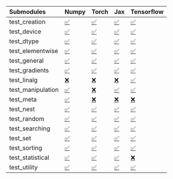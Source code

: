 | Submodules        | Numpy                                                                                                                           | Torch                                                                                                                           | Jax                                                                                                                             | Tensorflow                                                                                                                      |
|:------------------|:--------------------------------------------------------------------------------------------------------------------------------|:--------------------------------------------------------------------------------------------------------------------------------|:--------------------------------------------------------------------------------------------------------------------------------|:--------------------------------------------------------------------------------------------------------------------------------|
| test_creation     | <a href="https://github.com/unifyai/ivy/runs/7859095760?check_suite_focus=true" rel="noopener noreferrer" target="_blank">✅</a> | <a href="https://github.com/unifyai/ivy/runs/7859098575?check_suite_focus=true" rel="noopener noreferrer" target="_blank">✅</a> | <a href="https://github.com/unifyai/ivy/runs/7859101776?check_suite_focus=true" rel="noopener noreferrer" target="_blank">✅</a> | <a href="https://github.com/unifyai/ivy/runs/7859104787?check_suite_focus=true" rel="noopener noreferrer" target="_blank">✅</a> |
| test_device       | <a href="https://github.com/unifyai/ivy/runs/7859095966?check_suite_focus=true" rel="noopener noreferrer" target="_blank">✅</a> | <a href="https://github.com/unifyai/ivy/runs/7859098727?check_suite_focus=true" rel="noopener noreferrer" target="_blank">✅</a> | <a href="https://github.com/unifyai/ivy/runs/7859101970?check_suite_focus=true" rel="noopener noreferrer" target="_blank">✅</a> | <a href="https://github.com/unifyai/ivy/runs/7859104992?check_suite_focus=true" rel="noopener noreferrer" target="_blank">✅</a> |
| test_dtype        | <a href="https://github.com/unifyai/ivy/runs/7859096134?check_suite_focus=true" rel="noopener noreferrer" target="_blank">✅</a> | <a href="https://github.com/unifyai/ivy/runs/7859098979?check_suite_focus=true" rel="noopener noreferrer" target="_blank">✅</a> | <a href="https://github.com/unifyai/ivy/runs/7859102168?check_suite_focus=true" rel="noopener noreferrer" target="_blank">✅</a> | <a href="https://github.com/unifyai/ivy/runs/7859105174?check_suite_focus=true" rel="noopener noreferrer" target="_blank">✅</a> |
| test_elementwise  | <a href="https://github.com/unifyai/ivy/runs/7859096305?check_suite_focus=true" rel="noopener noreferrer" target="_blank">✅</a> | <a href="https://github.com/unifyai/ivy/runs/7859099166?check_suite_focus=true" rel="noopener noreferrer" target="_blank">✅</a> | <a href="https://github.com/unifyai/ivy/runs/7859102302?check_suite_focus=true" rel="noopener noreferrer" target="_blank">✅</a> | <a href="https://github.com/unifyai/ivy/runs/7859105397?check_suite_focus=true" rel="noopener noreferrer" target="_blank">✅</a> |
| test_general      | <a href="https://github.com/unifyai/ivy/runs/7859096483?check_suite_focus=true" rel="noopener noreferrer" target="_blank">✅</a> | <a href="https://github.com/unifyai/ivy/runs/7859099432?check_suite_focus=true" rel="noopener noreferrer" target="_blank">✅</a> | <a href="https://github.com/unifyai/ivy/runs/7859102500?check_suite_focus=true" rel="noopener noreferrer" target="_blank">✅</a> | <a href="https://github.com/unifyai/ivy/runs/7859105581?check_suite_focus=true" rel="noopener noreferrer" target="_blank">✅</a> |
| test_gradients    | <a href="https://github.com/unifyai/ivy/runs/7859096631?check_suite_focus=true" rel="noopener noreferrer" target="_blank">✅</a> | <a href="https://github.com/unifyai/ivy/runs/7859099561?check_suite_focus=true" rel="noopener noreferrer" target="_blank">✅</a> | <a href="https://github.com/unifyai/ivy/runs/7859102662?check_suite_focus=true" rel="noopener noreferrer" target="_blank">✅</a> | <a href="https://github.com/unifyai/ivy/runs/7859105754?check_suite_focus=true" rel="noopener noreferrer" target="_blank">✅</a> |
| test_linalg       | <a href="https://github.com/unifyai/ivy/runs/7859096786?check_suite_focus=true" rel="noopener noreferrer" target="_blank">❌</a> | <a href="https://github.com/unifyai/ivy/runs/7859099768?check_suite_focus=true" rel="noopener noreferrer" target="_blank">❌</a> | <a href="https://github.com/unifyai/ivy/runs/7859102885?check_suite_focus=true" rel="noopener noreferrer" target="_blank">❌</a> | <a href="https://github.com/unifyai/ivy/runs/7859105930?check_suite_focus=true" rel="noopener noreferrer" target="_blank">✅</a> |
| test_manipulation | <a href="https://github.com/unifyai/ivy/runs/7859096934?check_suite_focus=true" rel="noopener noreferrer" target="_blank">✅</a> | <a href="https://github.com/unifyai/ivy/runs/7859100039?check_suite_focus=true" rel="noopener noreferrer" target="_blank">❌</a> | <a href="https://github.com/unifyai/ivy/runs/7859103046?check_suite_focus=true" rel="noopener noreferrer" target="_blank">✅</a> | <a href="https://github.com/unifyai/ivy/runs/7859106117?check_suite_focus=true" rel="noopener noreferrer" target="_blank">✅</a> |
| test_meta         | <a href="https://github.com/unifyai/ivy/runs/7859097121?check_suite_focus=true" rel="noopener noreferrer" target="_blank">✅</a> | <a href="https://github.com/unifyai/ivy/runs/7859100238?check_suite_focus=true" rel="noopener noreferrer" target="_blank">❌</a> | <a href="https://github.com/unifyai/ivy/runs/7859103174?check_suite_focus=true" rel="noopener noreferrer" target="_blank">❌</a> | <a href="https://github.com/unifyai/ivy/runs/7859106335?check_suite_focus=true" rel="noopener noreferrer" target="_blank">❌</a> |
| test_nest         | <a href="https://github.com/unifyai/ivy/runs/7859097320?check_suite_focus=true" rel="noopener noreferrer" target="_blank">✅</a> | <a href="https://github.com/unifyai/ivy/runs/7859100477?check_suite_focus=true" rel="noopener noreferrer" target="_blank">✅</a> | <a href="https://github.com/unifyai/ivy/runs/7859103360?check_suite_focus=true" rel="noopener noreferrer" target="_blank">✅</a> | <a href="https://github.com/unifyai/ivy/runs/7859106576?check_suite_focus=true" rel="noopener noreferrer" target="_blank">✅</a> |
| test_random       | <a href="https://github.com/unifyai/ivy/runs/7859097519?check_suite_focus=true" rel="noopener noreferrer" target="_blank">✅</a> | <a href="https://github.com/unifyai/ivy/runs/7859100656?check_suite_focus=true" rel="noopener noreferrer" target="_blank">✅</a> | <a href="https://github.com/unifyai/ivy/runs/7859103588?check_suite_focus=true" rel="noopener noreferrer" target="_blank">✅</a> | <a href="https://github.com/unifyai/ivy/runs/7859106732?check_suite_focus=true" rel="noopener noreferrer" target="_blank">✅</a> |
| test_searching    | <a href="https://github.com/unifyai/ivy/runs/7859097700?check_suite_focus=true" rel="noopener noreferrer" target="_blank">✅</a> | <a href="https://github.com/unifyai/ivy/runs/7859100811?check_suite_focus=true" rel="noopener noreferrer" target="_blank">✅</a> | <a href="https://github.com/unifyai/ivy/runs/7859103888?check_suite_focus=true" rel="noopener noreferrer" target="_blank">✅</a> | <a href="https://github.com/unifyai/ivy/runs/7859106948?check_suite_focus=true" rel="noopener noreferrer" target="_blank">✅</a> |
| test_set          | <a href="https://github.com/unifyai/ivy/runs/7859097908?check_suite_focus=true" rel="noopener noreferrer" target="_blank">✅</a> | <a href="https://github.com/unifyai/ivy/runs/7859101058?check_suite_focus=true" rel="noopener noreferrer" target="_blank">✅</a> | <a href="https://github.com/unifyai/ivy/runs/7859104077?check_suite_focus=true" rel="noopener noreferrer" target="_blank">✅</a> | <a href="https://github.com/unifyai/ivy/runs/7859107130?check_suite_focus=true" rel="noopener noreferrer" target="_blank">✅</a> |
| test_sorting      | <a href="https://github.com/unifyai/ivy/runs/7859098085?check_suite_focus=true" rel="noopener noreferrer" target="_blank">✅</a> | <a href="https://github.com/unifyai/ivy/runs/7859101200?check_suite_focus=true" rel="noopener noreferrer" target="_blank">✅</a> | <a href="https://github.com/unifyai/ivy/runs/7859104268?check_suite_focus=true" rel="noopener noreferrer" target="_blank">✅</a> | <a href="https://github.com/unifyai/ivy/runs/7859107283?check_suite_focus=true" rel="noopener noreferrer" target="_blank">✅</a> |
| test_statistical  | <a href="https://github.com/unifyai/ivy/runs/7859098236?check_suite_focus=true" rel="noopener noreferrer" target="_blank">✅</a> | <a href="https://github.com/unifyai/ivy/runs/7859101383?check_suite_focus=true" rel="noopener noreferrer" target="_blank">✅</a> | <a href="https://github.com/unifyai/ivy/runs/7859104431?check_suite_focus=true" rel="noopener noreferrer" target="_blank">✅</a> | <a href="https://github.com/unifyai/ivy/runs/7859107443?check_suite_focus=true" rel="noopener noreferrer" target="_blank">❌</a> |
| test_utility      | <a href="https://github.com/unifyai/ivy/runs/7859098389?check_suite_focus=true" rel="noopener noreferrer" target="_blank">✅</a> | <a href="https://github.com/unifyai/ivy/runs/7859101555?check_suite_focus=true" rel="noopener noreferrer" target="_blank">✅</a> | <a href="https://github.com/unifyai/ivy/runs/7859104599?check_suite_focus=true" rel="noopener noreferrer" target="_blank">✅</a> | <a href="https://github.com/unifyai/ivy/runs/7859107598?check_suite_focus=true" rel="noopener noreferrer" target="_blank">✅</a> |